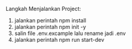 Langkah Menjalankan Project:
1. jalankan perintah npm install
2. jalankan perintah npm init -y
3. salin file .env.excample lalu rename jadi .env
4. jalankan perintah npm run start-dev
